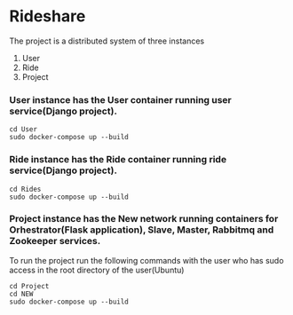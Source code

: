 # Rideshare

The project is a distributed system of three instances
1. User
2. Ride
3. Project

### User instance has the User container running user service(Django project).
```
cd User
sudo docker-compose up --build
```
### Ride instance has the Ride container running ride service(Django project).
```
cd Rides
sudo docker-compose up --build
```
### Project instance has the New network running containers for Orhestrator(Flask application), Slave, Master, Rabbitmq and Zookeeper services.

To run the project run the following commands with the user who has sudo access in the root directory of the user(Ubuntu)

```
cd Project
cd NEW
sudo docker-compose up --build
```
